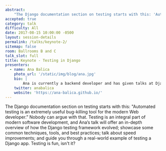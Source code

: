 ```yaml
---
abstract:
    "The Django documentation section on testing starts with this: 'Automated testing is an extremely useful bug-killing tool for the modern Web developer.' Nobody can argue with that. Testing is an integral part of modern software development, and Ana’s talk will offer an in-depth overview of how the Django testing framework evolved; showcase some common techniques, tools, and best practices; talk about speed improvements; and guide you through a real-world example of testing a Django app. Testing is fun, isn't it?"
accepted: true
category: talk
difficulty: All
date: 2017-08-15 10:00:00 -0500
layout: session-details
permalink: /talks/keynote-2/
sitemap: false
room: Ballrooms B and C
talk_slot: full
title: Keynote - Testing in Django
presenters:
  - name: Ana Balica
    photo_url: '/static/img/blog/ana.jpg'
    bio: |
        Ana is currently a backend developer and has given talks at DjangoCon Europe, PyCon US, EuroPython, and Django Under the Hood, among others. She has been the maintainer and Google Summer of Code mentor for the [Systers Portal](https://github.com/systers/portal). Recently Ana became the organizer of the [PyLadies London](https://www.meetup.com/PyLadiesLondon/) meetup.
    twitter: anabalica
    website: 'https://ana-balica.github.io/'
---
```


The Django documentation section on testing starts with this: "Automated testing is an extremely useful bug-killing tool for the modern Web developer.” Nobody can argue with that. Testing is an integral part of modern software development, and Ana’s talk will offer an in-depth overview of how the Django testing framework evolved; showcase some common techniques, tools, and best practices; talk about speed improvements; and guide you through a real-world example of testing a Django app. Testing is fun, isn't it?
